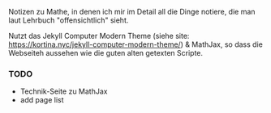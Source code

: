 Notizen zu Mathe, in denen ich mir im Detail all die Dinge notiere, die man laut Lehrbuch "offensichtlich" sieht.

Nutzt das Jekyll Computer Modern Theme (siehe site: https://kortina.nyc/jekyll-computer-modern-theme/) & MathJax, so dass die Webseiteh aussehen wie die guten alten getexten Scripte.

### TODO
- Technik-Seite zu MathJax
- add page list
